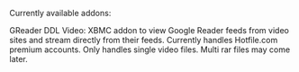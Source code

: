 Currently available addons:

GReader DDL Video:
XBMC addon to view Google Reader feeds from video sites and stream directly from their feeds. Currently handles Hotfile.com premium accounts. Only handles single video files. Multi rar files may come later.